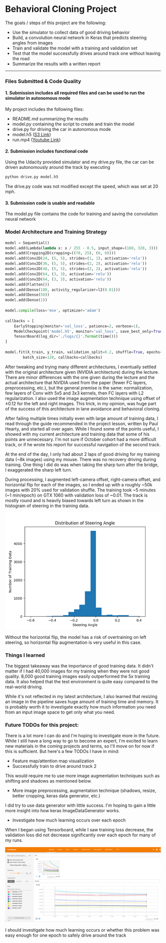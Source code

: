 # Behavioral Cloning Project

The goals / steps of this project are the following:
* Use the simulator to collect data of good driving behavior
* Build, a convolution neural network in Keras that predicts steering angles from images
* Train and validate the model with a training and validation set
* Test that the model successfully drives around track one without leaving the road
* Summarize the results with a written report

---

### Files Submitted & Code Quality

#### 1. Submission includes all required files and can be used to run the simulator in autonomous mode

My project includes the following files:
* README.md summarizing the results
* model.py containing the script to create and train the model
* drive.py for driving the car in autonomous mode
* model.h5 ([S3 Link](https://s3-us-west-2.amazonaws.com/joehan-udacity/model.h5))
* run.mp4 ([Youtube Link](https://youtu.be/_k1W7R55XwI?t=18s))


#### 2. Submission includes functional code
Using the Udacity provided simulator and my drive.py file, the car can be driven autonomously around the track by executing 
```sh
python drive.py model.h5
```
The drive.py code was not modified except the speed, which was set at 20 mph. 

#### 3. Submission code is usable and readable

The model.py file contains the code for training and saving the convolution neural network

### Model Architecture and Training Strategy

```python
model = Sequential()
model.add(Lambda(lambda x: x / 255 - 0.5, input_shape=(160, 320, 3)))
model.add(Cropping2D(cropping=((70, 25), (0, 0))))
model.add(Conv2D(24, (5, 5), strides=(1, 1), activation='relu'))
model.add(Conv2D(36, (5, 5), strides=(2, 2), activation='relu'))
model.add(Conv2D(48, (5, 5), strides=(2, 2), activation='relu'))
model.add(Conv2D(64, (3, 3), activation='relu'))
model.add(Conv2D(64, (3, 3), activation='relu'))
model.add(Flatten())
model.add(Dense(100, activity_regularizer=l2(0.01)))
model.add(Dense(50))
model.add(Dense(1))

model.compile(loss='mse', optimizer='adam')

callbacks = [
    EarlyStopping(monitor='val_loss', patience=2, verbose=1),
    ModelCheckpoint('model.h5', monitor='val_loss', save_best_only=True, verbose=1),
    TensorBoard(log_dir='./logs/{}'.format(time()))
]

model.fit(X_train, y_train, validation_split=0.2, shuffle=True, epochs=5,
        batch_size=128, callbacks=callbacks)
```

After tweaking and trying many different architectures, I eventually settled with the original architecture given (NVIDIA architecture) during the lecture. There are minor differences with the one given during the lecture and the actual architecture that NVIDIA used from the paper (fewer FC layers, preprocessing, etc.), but the general premise is the same: normalization, few layers of Conv with 5x5 and 3x3 kernels, then FC layers with L2 regularization. I also used the image augmentation technique using offset of $\pm$0.12 for the left and right images. This trick, in my opinion, was huge part of the success of this architecture in lane avoidance and behavioral cloning. 

After failing multiple times initially even with large amount of training data, I read through the guide recommended in the project lesson, written by Paul Hearty, and started all over again. While I found some of the points useful, I showed with my current architecture and training data that some of his points are unnecessary. I'm not sure if October cohort had a more difficult track, or if he wrote his report for successful navigation of the second track. 

At the end of the day, I only had about 2 laps of good driving for my training data (~8k images) using my mouse. There was no recovery driving during training. One thing I did do was when taking the sharp turn after the bridge, I exaggerated the sharp left turn. 

During processing, I augmented left-camera offset, right-camera offset, and horizontal flip for each of the images, so I ended up with a roughly ~50k images with 20% used for validation shuffle. The training took ~5 minutes (~1 min/epoch) on GTX 1060 with validation loss of ~0.01. The track is mostly round and is heavily biased towards left turn as shown in the histogram of steering in the training data.

![](./hist.png)

Without the horizontal flip, the model has a risk of overtraining on left steering, so horizontal flip augmentation is very useful in this case.


### Things I learned

The biggest takeaway was the importance of good training data. It didn't matter if I had 40,000 images for my training when they were not good quality. 8,000 good training images easily outperformed the 5x training data. It also helped that the test environment is quite easy compared to the real-world driving. 

While it's not reflected in my latest architecture, I also learned that resizing an image in the pipeline saves huge amount of training time and memory. It is probably worth it to investigate exactly how much information you need from an input image space to get only what you need.

### Future TODOs for this project:

There is a lot more I can do and I'm hoping to investigate more in the future. While I still have a long way to go to become an expert, I'm excited to learn new materials in the coming projects and terms, so I'll move on for now if this is sufficient. But here's a few TODOs I have in mind:

* Feature map/attention map visualization
* Successfully train to drive around track 2

This would require me to use more image augmentation techniques such as shifting and shadows as mentioned below.

* More image preprocessing, augmentation technique (shadows, resize, better cropping, keras data generator, etc.)

I did try to use data generator with little success. I'm hoping to gain a little more insight into how keras ImageDataGenerator works.

* Investigate how much learning occurs over each epoch

When I began using Tensorboard, while I saw training loss decrease, the validation loss did not decrease significantly over each epoch for many of my runs.

![](./tensorboard.png)

I should investigate how much learning occurs or whether this problem was easy enough for one epoch to safely drive around the track